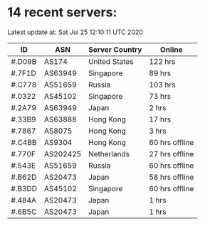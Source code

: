 # 14 recent servers:

Latest update at: Sat Jul 25 12:10:11 UTC 2020

| ID | ASN | Server Country | Online |
| -- | --- | -------------- | ------ |
| #.D09B | AS174 | United States | 122 hrs |
| #.7F1D | AS63949 | Singapore | 89 hrs |
| #.C778 | AS51659 | Russia | 103 hrs |
| #.0322 | AS45102 | Singapore | 73 hrs |
| #.2A79 | AS63949 | Japan | 2 hrs |
| #.33B9 | AS63888 | Hong Kong | 17 hrs |
| #.7867 | AS8075 | Hong Kong | 3 hrs |
| #.C4BB | AS9304 | Hong Kong | 60 hrs offline |
| #.770F | AS202425 | Netherlands | 27 hrs offline |
| #.543E | AS51659 | Russia | 60 hrs offline |
| #.B62D | AS20473 | Japan | 58 hrs offline |
| #.B3DD | AS45102 | Singapore | 60 hrs offline |
| #.484A | AS20473 | Japan | 1 hrs |
| #.6B5C | AS20473 | Japan | 1 hrs |

